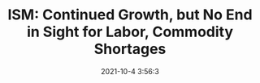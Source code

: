 ---
"title": "ISM: Continued Growth, but No End in Sight for Labor, Commodity Shortages"
"date": "2021-10-4 3:56:3"
"feed_name": "INDUSTRYWEEK"
"feed_website": "https://www.industryweek.com/"
"feed_rss": "https://www.industryweek.com/__rss/website-scheduled-content.xml?input=%7B%22sectionAlias%22%3A%22home%22%7D"
"link": "https://www.industryweek.com/the-economy/data-and-statistics/article/21177219/ism-manufacturing-continued-growth-but-no-end-in-sight-for-labor-commodity-shortages"
"source": "None"
"file": "_posts/2021-1-1-628ed6ba8bd664756ea4f208a43474df514b073a.md"
"accident": "0"
"drilling": "0"
"dead": "0"
"injured": "0"
"arrested": "0"
"place": "unknown place"
"where": "unknown site"
"causes": "unknown"
"place_uri": "unknown place"
---
